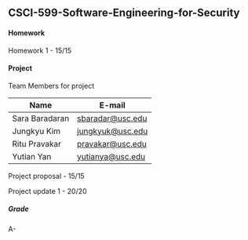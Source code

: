 ## CSCI-599-Software-Engineering-for-Security 

#### Homework
Homework 1 - 15/15

#### Project

Team Members for project

| Name  | E-mail |
| ------------- | ------------- |
| Sara Baradaran  | sbaradar@usc.edu |
| Jungkyu Kim  | jungkyuk@usc.edu  |
| Ritu Pravakar  | pravakar@usc.edu  |
| Yutian Yan  | yutianya@usc.edu  |

Project proposal - 15/15

Project update 1 - 20/20

##### Grade 

A-
